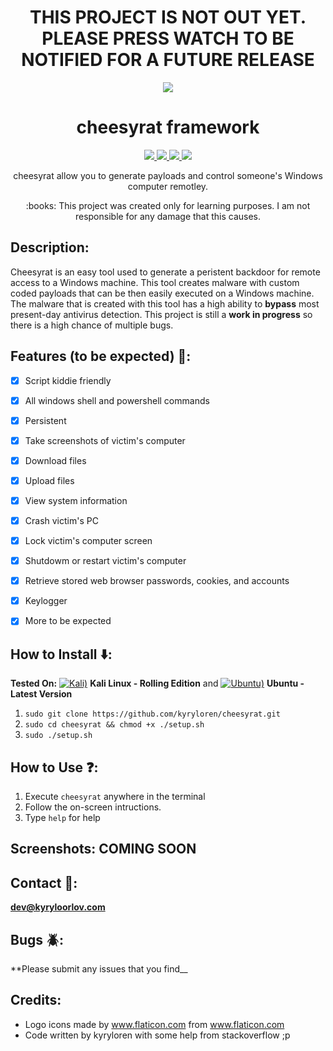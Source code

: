 <h1 align="center">THIS PROJECT IS NOT OUT YET. PLEASE PRESS WATCH TO BE NOTIFIED FOR A FUTURE RELEASE</h1>

<p align="center">
  <img src="https://i.imgur.com/jCd2xsO.png">
</p>

<h1 align="center">cheesyrat framework</h1>

<p align="center">
  <a href="https://www.python.org/">
    <img src="https://img.shields.io/badge/Python-3.8.0-brightgreen.svg">
  </a>
  <a href="https://github.com/kyryloren/cheesyrat/blob/master/LICENSE">
    <img src="https://img.shields.io/badge/License-GNU-lightgrey.svg">
  </a>
  <a href="https://github.com/kyryloren/cheesyrat">
    <img src="https://img.shields.io/badge/Release-DEVELOPMENT-red.svg">
  </a>
    <a href="https://opensource.org">
    <img src="https://img.shields.io/badge/Open%20Source-%E2%9D%A4-brightgreen.svg">
  </a>
</p>

<p align="center">
  cheesyrat allow you to generate payloads and control someone's Windows computer remotley.
</p>

<p align="center">
  :books: This project was created only for learning purposes. I am not responsible for any damage that this causes.
</p>

## Description:
Cheesyrat is an easy tool used to generate a peristent backdoor for remote access to a Windows machine. This tool creates malware with custom coded payloads that can be then easily executed on a Windows machine. The malware that is created with this tool has a high ability to __bypass__ most present-day antivirus detection. This project is still a __work in progress__ so there is a high chance of multiple bugs.

## Features (to be expected) :key::
- [x] Script kiddie friendly
- [x] All windows shell and powershell commands
- [x] Persistent
- [x] Take screenshots of victim's computer
- [x] Download files
- [x] Upload files
- [x] View system information
- [x] Crash victim's PC
- [x] Lock victim's computer screen
- [x] Shutdowm or restart victim's computer
- [x] Retrieve stored web browser passwords, cookies, and accounts
- [x] Keylogger
- [x] More to be expected


## How to Install :arrow_down::
__Tested On:__ [![Kali)](https://www.google.com/s2/favicons?domain=https://www.kali.org/)](https://www.kali.org) **Kali Linux - Rolling Edition** and [![Ubuntu)](https://www.google.com/s2/favicons?domain=ubuntu.com)](https://www.ubuntu.com) **Ubuntu - Latest Version**
1. ```sudo git clone https://github.com/kyryloren/cheesyrat.git```
2. ```sudo cd cheesyrat && chmod +x ./setup.sh```
3. ```sudo ./setup.sh```

## How to Use :question::
1. Execute ```cheesyrat``` anywhere in the terminal
2. Follow the on-screen intructions.
3. Type ```help``` for help

## Screenshots: COMING SOON

## Contact :email::
**dev@kyryloorlov.com**

## Bugs :beetle::
**Please submit any issues that you find__

## Credits:
- Logo icons made by www.flaticon.com from www.flaticon.com
- Code written by kyryloren with some help from stackoverflow ;p
